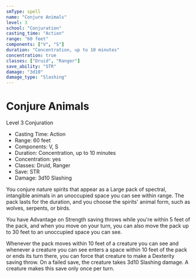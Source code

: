 ```yaml
---
smType: spell
name: "Conjure Animals"
level: 3
school: "Conjuration"
casting_time: "Action"
range: "60 feet"
components: ["V", "S"]
duration: "Concentration, up to 10 minutes"
concentration: true
classes: ["Druid", "Ranger"]
save_ability: "STR"
damage: "3d10"
damage_type: "Slashing"
---
```


# Conjure Animals
Level 3 Conjuration

- Casting Time: Action
- Range: 60 feet
- Components: V, S
- Duration: Concentration, up to 10 minutes
- Concentration: yes
- Classes: Druid, Ranger
- Save: STR
- Damage: 3d10 Slashing

You conjure nature spirits that appear as a Large pack of spectral, intangible animals in an unoccupied space you can see within range. The pack lasts for the duration, and you choose the spirits' animal form, such as wolves, serpents, or birds.

You have Advantage on Strength saving throws while you're within 5 feet of the pack, and when you move on your turn, you can also move the pack up to 30 feet to an unoccupied space you can see.

Whenever the pack moves within 10 feet of a creature you can see and whenever a creature you can see enters a space within 10 feet of the pack or ends its turn there, you can force that creature to make a Dexterity saving throw. On a failed save, the creature takes 3d10 Slashing damage. A creature makes this save only once per turn.
